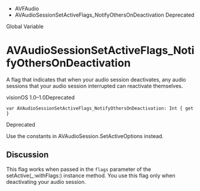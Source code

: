 

- AVFAudio
-  AVAudioSessionSetActiveFlags_NotifyOthersOnDeactivation Deprecated

Global Variable

# AVAudioSessionSetActiveFlags_NotifyOthersOnDeactivation

A flag that indicates that when your audio session deactivates, any audio sessions that your audio session interrupted can reactivate themselves.

visionOS 1.0–1.0Deprecated

``` source
var AVAudioSessionSetActiveFlags_NotifyOthersOnDeactivation: Int { get }
```

Deprecated

Use the constants in AVAudioSession.SetActiveOptions instead.

## Discussion

This flag works when passed in the `flags` parameter of the setActive(_:withFlags:) instance method. You use this flag only when deactivating your audio session.

